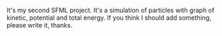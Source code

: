 It's my second SFML project. It's a simulation of particles with graph of kinetic, potential and total energy. If you think I should add something, please write it, thanks.
